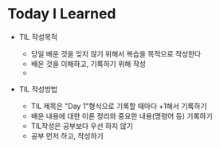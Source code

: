 # Today I Learned
- TIL 작성목적
    - 당일 배운 것을 잊지 않기 위해서 복습을 목적으로 작성한다
    - 배운 것을 이해하고, 기록하기 위해 작성
    - 

- TIL 작성방법
    - TIL 제목은 "Day 1"형식으로 기록할 때마다 +1해서 기록하기
    - 배운 내용에 대한 이론 정리와 중요한 내용(명령어 등) 기록하기
    - TIL작성은 공부보다 우선 하지 않기
    - 공부 먼저 하고, 작성하기